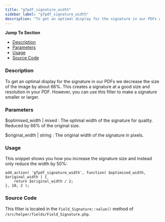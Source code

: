 ```yaml
---
title: "gfpdf_signature_width"
sidebar_label: "gfpdf_signature_width"
description: "To get an optimal display for the signature in our PDFs we decrease the size of the image by a 66%. Use this filter to change that."
---
```


**Jump To Section**

* [Description](#description)
* [Parameters](#parameters)
* [Usage](#usage)
* [Source Code](#source-code)

### Description 

To get an optimal display for the signature in our PDFs we decrease the size of the image by about 66%. This creates a signature at a good size and resolution in your PDF. However, you can use this filter to make a signature smaller or larger. 

### Parameters 

$optimised_width | mixed
:    The optimal width of the signature for quality. Reduced by 66% of the original size.

$original_width | string
:    The original width of the signature in pixels.

### Usage 

This snippet shows you how you increase the signature size and instead only reduce the width by 50%:

```
add_action( 'gfpdf_signature_width', function( $optimised_width, $original_width ) {
	return $original_width / 2;
}, 10, 2 );
```

### Source Code 

This filter is located in the `Field_Signature::value()` method of `/src/helper/fields/Field_Signature.php`.